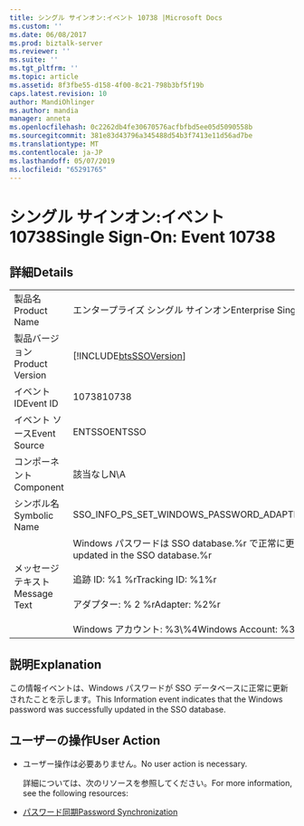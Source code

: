 ```yaml
---
title: シングル サインオン:イベント 10738 |Microsoft Docs
ms.custom: ''
ms.date: 06/08/2017
ms.prod: biztalk-server
ms.reviewer: ''
ms.suite: ''
ms.tgt_pltfrm: ''
ms.topic: article
ms.assetid: 8f3fbe55-d158-4f00-8c21-798b3bf5f19b
caps.latest.revision: 10
author: MandiOhlinger
ms.author: mandia
manager: anneta
ms.openlocfilehash: 0c2262db4fe30670576acfbfbd5ee05d5090558b
ms.sourcegitcommit: 381e83d43796a345488d54b3f7413e11d56ad7be
ms.translationtype: MT
ms.contentlocale: ja-JP
ms.lasthandoff: 05/07/2019
ms.locfileid: "65291765"
---
```

# <a name="single-sign-on-event-10738"></a><span data-ttu-id="23dd8-102">シングル サインオン:イベント 10738</span><span class="sxs-lookup"><span data-stu-id="23dd8-102">Single Sign-On: Event 10738</span></span>
## <a name="details"></a><span data-ttu-id="23dd8-103">詳細</span><span class="sxs-lookup"><span data-stu-id="23dd8-103">Details</span></span>  

|                 |                                                                                                                                                                  |
|-----------------|------------------------------------------------------------------------------------------------------------------------------------------------------------------|
|  <span data-ttu-id="23dd8-104">製品名</span><span class="sxs-lookup"><span data-stu-id="23dd8-104">Product Name</span></span>   |                                                                    <span data-ttu-id="23dd8-105">エンタープライズ シングル サインオン</span><span class="sxs-lookup"><span data-stu-id="23dd8-105">Enterprise Single Sign-On</span></span>                                                                     |
| <span data-ttu-id="23dd8-106">製品バージョン</span><span class="sxs-lookup"><span data-stu-id="23dd8-106">Product Version</span></span> |                                                    [!INCLUDE[btsSSOVersion](../includes/btsssoversion-md.md)]                                                    |
|    <span data-ttu-id="23dd8-107">イベント ID</span><span class="sxs-lookup"><span data-stu-id="23dd8-107">Event ID</span></span>     |                                                                              <span data-ttu-id="23dd8-108">10738</span><span class="sxs-lookup"><span data-stu-id="23dd8-108">10738</span></span>                                                                               |
|  <span data-ttu-id="23dd8-109">イベント ソース</span><span class="sxs-lookup"><span data-stu-id="23dd8-109">Event Source</span></span>   |                                                                              <span data-ttu-id="23dd8-110">ENTSSO</span><span class="sxs-lookup"><span data-stu-id="23dd8-110">ENTSSO</span></span>                                                                              |
|    <span data-ttu-id="23dd8-111">コンポーネント</span><span class="sxs-lookup"><span data-stu-id="23dd8-111">Component</span></span>    |                                                                               <span data-ttu-id="23dd8-112">該当なし</span><span class="sxs-lookup"><span data-stu-id="23dd8-112">N\A</span></span>                                                                                |
|  <span data-ttu-id="23dd8-113">シンボル名</span><span class="sxs-lookup"><span data-stu-id="23dd8-113">Symbolic Name</span></span>  |                                                             <span data-ttu-id="23dd8-114">SSO_INFO_PS_SET_WINDOWS_PASSWORD_ADAPTER</span><span class="sxs-lookup"><span data-stu-id="23dd8-114">SSO_INFO_PS_SET_WINDOWS_PASSWORD_ADAPTER</span></span>                                                             |
|  <span data-ttu-id="23dd8-115">メッセージ テキスト</span><span class="sxs-lookup"><span data-stu-id="23dd8-115">Message Text</span></span>   | <span data-ttu-id="23dd8-116">Windows パスワードは SSO database.%r で正常に更新されました</span><span class="sxs-lookup"><span data-stu-id="23dd8-116">The Windows password was successfully updated in the SSO database.%r</span></span><br /><br /> <span data-ttu-id="23dd8-117">追跡 ID: %1 %r</span><span class="sxs-lookup"><span data-stu-id="23dd8-117">Tracking ID: %1%r</span></span><br /><br /> <span data-ttu-id="23dd8-118">アダプター: % 2 %r</span><span class="sxs-lookup"><span data-stu-id="23dd8-118">Adapter: %2%r</span></span><br /><br /> <span data-ttu-id="23dd8-119">Windows アカウント: %3\\%4</span><span class="sxs-lookup"><span data-stu-id="23dd8-119">Windows Account: %3\\%4</span></span> |

## <a name="explanation"></a><span data-ttu-id="23dd8-120">説明</span><span class="sxs-lookup"><span data-stu-id="23dd8-120">Explanation</span></span>  
 <span data-ttu-id="23dd8-121">この情報イベントは、Windows パスワードが SSO データベースに正常に更新されたことを示します。</span><span class="sxs-lookup"><span data-stu-id="23dd8-121">This Information event indicates that the Windows password was successfully updated in the SSO database.</span></span>  

## <a name="user-action"></a><span data-ttu-id="23dd8-122">ユーザーの操作</span><span class="sxs-lookup"><span data-stu-id="23dd8-122">User Action</span></span>  

- <span data-ttu-id="23dd8-123">ユーザー操作は必要ありません。</span><span class="sxs-lookup"><span data-stu-id="23dd8-123">No user action is necessary.</span></span>  

  <span data-ttu-id="23dd8-124">詳細については、次のリソースを参照してください。</span><span class="sxs-lookup"><span data-stu-id="23dd8-124">For more information, see the following resources:</span></span>  

- [<span data-ttu-id="23dd8-125">パスワード同期</span><span class="sxs-lookup"><span data-stu-id="23dd8-125">Password Synchronization</span></span>](../core/password-synchronization2.md)
